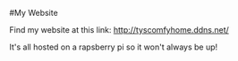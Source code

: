 #My Website

Find my website at this link: http://tyscomfyhome.ddns.net/


It's all hosted on a rapsberry pi so it won't always be up!
